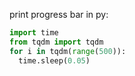 print progress bar in py:

```py
import time
from tqdm import tqdm
for i in tqdm(range(500)):
  time.sleep(0.05)
  
```
